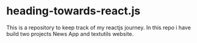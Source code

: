# heading-towards-react.js
This is a repository to keep track of my reactjs journey.  In this repo i have build two projects News App and textutils website.
